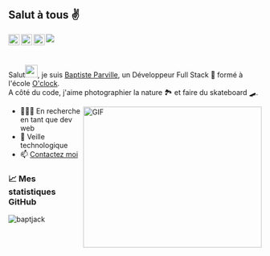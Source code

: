 ## Salut à tous ✌️

<a href="https://twitter.com/baptjacky">
  <img align="left" alt="Baptiste Parville | Twitter" width="22px" src="https://cdn.jsdelivr.net/npm/simple-icons@v3/icons/twitter.svg" />
</a>
<a href="https://www.linkedin.com/in/baptiste-parville/">
  <img align="left" alt="Baptiste Parville | LinkdeIn" width="22px" src="https://cdn.jsdelivr.net/npm/simple-icons@v3/icons/linkedin.svg" />
</a>
<a href="https://t.me/baptjack">
  <img align="left" alt="Baptiste Parville | Telegram" width="22px" src="https://cdn.jsdelivr.net/npm/simple-icons@v3/icons/telegram.svg" />
</a>

![](https://visitor-badge.glitch.me/badge?page_id=baptajck.baptajck)

<br />


Salut<img src="https://media.giphy.com/media/hvRJCLFzcasrR4ia7z/giphy.gif" width="25px">, je suis [Baptiste Parville](https://baptjack.fr/), un Développeur Full Stack 🚀 formé à l'école [O'clock](https://oclock.io/). <br />
A côté du code, j'aime photographier la nature 🏞 et faire du skateboard 🛹.

<img align="right" alt="GIF" src="https://github.com/abhisheknaiidu/abhisheknaiidu/blob/master/code.gif?raw=true" width="355" height="280" />

- 👨🏽‍💻 En recherche en tant que dev web
- 🌱 Veille technologique
- 📫 <a href="https://www.linkedin.com/in/baptiste-parville/">Contactez moi</a>


### 📈 Mes statistiques GitHub

<p align="left"> <img src="https://github-readme-stats.vercel.app/api?username=baptajck&show_icons=true&theme=gotham" alt="baptjack" />

<!--
**Baptajck/Baptajck** is a ✨ _special_ ✨ repository because its `README.md` (this file) appears on your GitHub profile.

Here are some ideas to get you started:

- 🔭 I’m currently working on ...
- 🌱 I’m currently learning ...
- 👯 I’m looking to collaborate on ...
- 🤔 I’m looking for help with ...
- 💬 Ask me about ...
- 📫 How to reach me: ...
- 😄 Pronouns: ...
- ⚡ Fun fact: ...
-->
